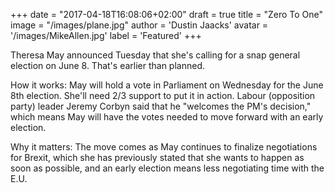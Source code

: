 +++
date = "2017-04-18T16:08:06+02:00"
draft = true
title = "Zero To One"
image = "/images/plane.jpg"
author = 'Dustin Jaacks'
avatar = '/images/MikeAllen.jpg'
label = 'Featured'
+++

Theresa May announced Tuesday that she's calling for a snap general election on June 8. That's earlier than planned.

How it works: May will hold a vote in Parliament on Wednesday for the June 8th election. She'll need 2/3 support to put it in action. Labour (opposition party) leader Jeremy Corbyn said that he "welcomes the PM's decision," which means May will have the votes needed to move forward with an early election.

Why it matters: The move comes as May continues to finalize negotiations for Brexit, which she has previously stated that she wants to happen as soon as possible, and an early election means less negotiating time with the E.U.
